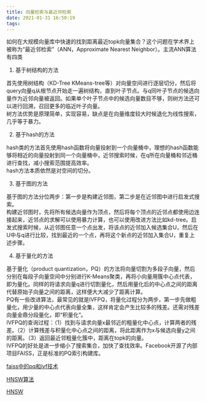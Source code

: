 ```yaml
---
title: 向量检索与最近邻检索
date: 2021-01-31 16:50:19
tags:
---
```


如何在大规模向量库中快速的找到距离最近topk向量集合？这个问题在学术界上被称为“最近邻检索”（ANN，Approximate Nearest Neighbor）。主流ANN算法有四类  

1. 基于树结构的方法  

首先使用树结构（KD-Tree KMeans-tree等）对向量空间进行逐层切分，然后将query向量q从根节点开始走一遍树结构，直到叶子节点。与q同叶子节点的候选向量作为近邻向量被返回。如果单个叶子节点中的候选向量数目不够，则树方法还可以进行回溯，召回更多的临近叶子向量。  
树方法优势是原理简单，实现容易，缺点是在向量维度较大时候退化为线性搜索，几乎等于暴力。  

2. 基于hash的方法  

hash类的方法首先使用hash函数将向量投射到一个向量桶中，理想的hash函数能够将相近的向量投射到同一个向量桶中，近邻搜索时候，在q所在向量桶和邻近桶进行查找，减小搜索范围提高效率。  
hash方法本质依然是对空间的切分。

3. 基于图的方法  

基于图的方法分位两步：第一步是构建近邻图，第二步是在近邻图中进行启发式搜索。  
构建近邻图时，先将所有候选向量作为顶点，然后将每个顶点的近邻点都使用边连接起来，近邻点的求解可以使用暴力计算，也可以使用改进方法比如kd-tree。启发式搜索时候，从近邻图任意一个点出发，将该点的近邻加入候选集合U，然后在U中与q进行比较，找到最近的一个点，再将这个新点的近邻加入集合U，重复上述步骤。  

4. 基于量化的方法  
 
基于量化（product quantization，PQ）的方法将向量切割为多段子向量，然后分别在每段子向量空间中分别进行K-Means聚类，再将小向量用簇中心点代表，即为量化。同样的将请求向量q进行切割量化，然后用量化后的中心点之间的距离代替原始子向量之间的距离，这样便大大减少了距离计算。  
PQ有一些改进算法，最常见的就是IVFPQ，将量化过程分为两步，第一步先做粗量化，用少量的中心点代表向量全集，这样肯定会产生比较多的残差。还需对残差向量金鼎分段量化，即“积量化”。  
IVFPQ的查询过程：（1）找到与请求向量x最邻近的粗量化中心点，计算两者的残差。（2）计算残差与积量化中心点之间的距离，将此距离作为x与候选向量y之间的距离。（3）返回最近邻粗量化簇中，距离在topk的向量。  
IVFPQ的好处是进一步缩小了搜索集合，加快了查找效率。Facebook开源了内部项目FAISS，正是标准的PQ索引构建库。  


[faiss中的pq和ivf技术](https://blog.csdn.net/u013066730/article/details/106252573?utm_medium=distribute.pc_relevant.none-task-blog-baidujs_baidulandingword-0&spm=1001.2101.3001.4242)  

[HNSW算法](https://zhuanlan.zhihu.com/p/80552211)  

[HNSW](https://zhuanlan.zhihu.com/p/264832755)






